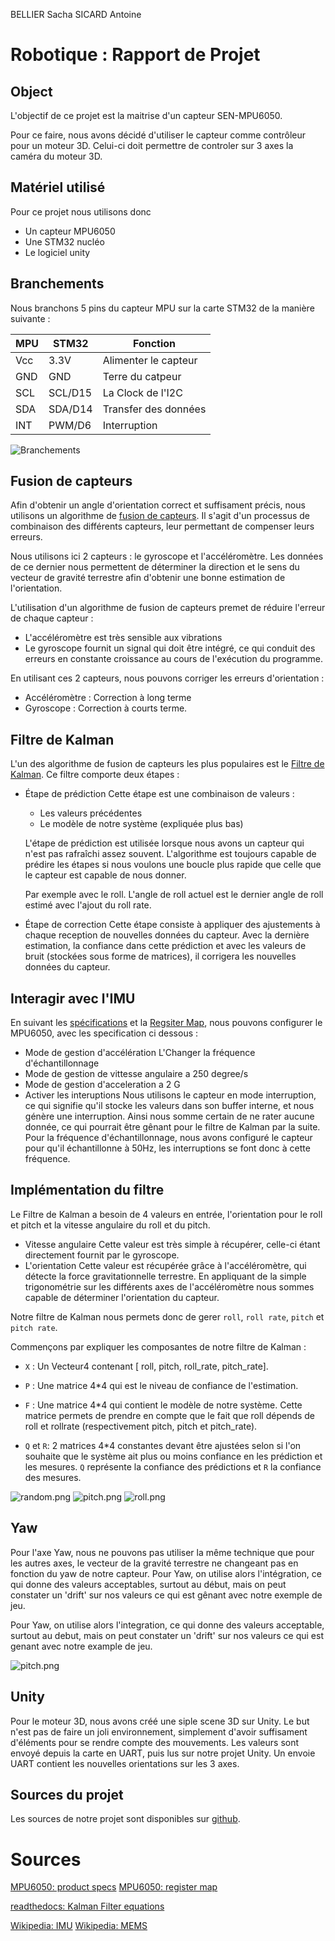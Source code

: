 BELLIER Sacha
SICARD Antoine

# Robotique : Rapport de Projet

## Object 

L'objectif de ce projet est la maitrise d'un capteur SEN-MPU6050.

Pour ce faire, nous avons décidé d'utiliser le capteur comme contrôleur pour un moteur 3D. Celui-ci doit permettre de controler sur 3 axes la caméra du moteur 3D.

## Matériel utilisé

Pour ce projet nous utilisons donc 
- Un capteur MPU6050
- Une STM32 nucléo
- Le logiciel unity

## Branchements

Nous branchons 5 pins du capteur MPU sur la carte STM32 de la manière suivante :

|  MPU  | STM32 |         Fonction          |
|-------|-------|---------------------------|
|  Vcc  |  3.3V |    Alimenter le capteur   |
|  GND  |  GND  |      Terre du catpeur     |
|  SCL  |SCL/D15|     La Clock de l'I2C     |
|  SDA  |SDA/D14|    Transfer des données   |
|  INT  |PWM/D6 |        Interruption       |

![Branchements](images/branchements.jpg)


## Fusion de capteurs

Afin d'obtenir un angle d'orientation correct et suffisament précis, nous utilisons un algorithme de [fusion de capteurs](https://en.wikipedia.org/wiki/Sensor_fusion). Il s'agit d'un processus de combinaison des différents capteurs, leur permettant de compenser leurs erreurs.

Nous utilisons ici 2 capteurs : le gyroscope et l'accéléromètre. Les données de ce dernier nous permettent de déterminer la direction et le sens du vecteur de gravité terrestre afin d'obtenir une bonne estimation de l'orientation.

L'utilisation d'un algorithme de fusion de capteurs premet de réduire l'erreur de chaque capteur :
- L'accéléromètre est très sensible aux vibrations
- Le gyroscope fournit un signal qui doit être intégré, ce qui conduit des erreurs en constante croissance au cours de l'exécution du programme.

En utilisant ces 2 capteurs, nous pouvons corriger les erreurs d'orientation :
- Accéléromètre : Correction à long terme
- Gyroscope : Correction à courts terme.


## Filtre de Kalman

L'un des algorithme de fusion de capteurs les plus populaires est le [Filtre de Kalman](https://en.wikipedia.org/wiki/Kalman_filter). Ce filtre comporte deux étapes :
- Étape de prédiction
  Cette étape est une combinaison de valeurs :
    - Les valeurs précédentes
    - Le modèle de notre système (expliquée plus bas)
  
  L'étape de prédiction est utilisée lorsque nous avons un capteur qui n'est pas rafraîchi assez souvent. L'algorithme est toujours capable de prédire les étapes si nous voulons une boucle plus rapide que celle que le capteur est capable de nous donner.

  Par exemple avec le roll. L'angle de roll actuel est le dernier angle de roll estimé avec l'ajout du roll rate.

- Étape de correction
  Cette étape consiste à appliquer des ajustements à chaque reception de nouvelles données du capteur. Avec la dernière estimation, la confiance dans cette prédiction et avec les valeurs de bruit (stockées sous forme de matrices), il corrigera les nouvelles données du capteur.


## Interagir avec l'IMU
En suivant les [spécifications](https://invensense.tdk.com/wp-content/uploads/2015/02/MPU-6000-Datasheet1.pdf) et la [Regsiter Map](https://invensense.tdk.com/wp-content/uploads/2015/02/MPU-6000-Register-Map1.pdf), nous pouvons configurer le MPU6050, avec les specification ci dessous :
- Mode de gestion d'accélération
L'Changer la fréquence d'échantillonnage
- Mode de gestion de vittesse angulaire a 250 degree/s
- Mode de gestion d'acceleration a 2 G
- Activer les interuptions
Nous utilisons le capteur en mode interruption, ce qui signifie qu'il stocke les valeurs dans son buffer interne, et nous génère une interruption.
Ainsi nous somme certain de ne rater aucune donnée, ce qui pourrait être gênant pour le filtre de Kalman par la suite.
Pour la fréquence d'échantillonnage, nous avons configuré le capteur pour qu'il échantillonne à 50Hz, les interruptions se font donc à cette fréquence.

## Implémentation du filtre
Le Filtre de Kalman a besoin de 4 valeurs en entrée, l'orientation pour le roll et pitch et la vitesse angulaire du roll et du pitch.
- Vitesse angulaire
Cette valeur est très simple à récupérer, celle-ci étant directement fournit par le gyroscope.
- L'orientation
Cette valeur est récupérée grâce à l'accéléromètre, qui détecte la force gravitationnelle terrestre. En appliquant de la simple trigonométrie sur les différents axes de l'accéléromètre nous sommes capable de déterminer l'orientation du capteur.

Notre filtre de Kalman nous permets donc de gerer `roll`, `roll rate`, `pitch` et `pitch rate`.

Commençons par expliquer les composantes de notre filtre de Kalman :
- `X` : Un Vecteur4 contenant [ roll, pitch, roll_rate, pitch_rate].
- `P` : Une matrice 4*4 qui est le niveau de confiance de l'estimation.
- `F` : Une matrice 4*4 qui contient le modèle de notre système.
Cette matrice permets de prendre en compte que le fait que roll dépends de roll et rollrate (respectivement pitch, pitch et pitch_rate).

- `Q` et `R`: 2 matrices 4*4 constantes devant être ajustées selon si l'on souhaite que le système ait plus ou moins confiance en les prédiction et les mesures. `Q` représente la confiance des prédictions et `R` la confiance des mesures.

![random.png](images/random.png)
![pitch.png](images/pitch.png)
![roll.png](images/roll.png)

## Yaw
Pour l'axe Yaw, nous ne pouvons pas utiliser la même technique que pour les autres axes, le vecteur de la gravité terrestre ne changeant pas en fonction du yaw de notre capteur.
Pour Yaw, on utilise alors l'intégration, ce qui donne des valeurs acceptables, surtout au début, mais on peut constater un 'drift' sur nos valeurs ce qui est gênant avec notre exemple de jeu.

Pour Yaw, on utilise alors l'integration, ce qui donne des valeurs acceptable, surtout au debut, mais on peut constater un 'drift' sur nos valeurs ce qui est genant avec notre example de jeu.

![pitch.png](images/roll.png)


## Unity

Pour le moteur 3D, nous avons créé une siple scene 3D sur Unity. Le but n'est pas de faire un joli environnement, simplement d'avoir suffisament d'éléments pour se rendre compte des mouvements.
Les valeurs sont envoyé depuis la carte en UART, puis lus sur notre projet Unity. Un envoie UART contient les nouvelles orientations sur les 3 axes.

## Sources du projet

Les sources de notre projet sont disponibles sur [github](https://github.com/Antoine6quarts/re-beau).

# Sources
[MPU6050: product specs](https://invensense.tdk.com/wp-content/uploads/2015/02/MPU-6000-Datasheet1.pdf)
[MPU6050: register map](https://invensense.tdk.com/wp-content/uploads/2015/02/MPU-6000-Register-Map1.pdf)

[readthedocs: Kalman Filter equations](https://ahrs.readthedocs.io/en/latest/filters/ekf.html)

[Wikipedia: IMU](https://en.wikipedia.org/wiki/Inertial_measurement_unit)
[Wikipedia: MEMS](https://en.wikipedia.org/wiki/MEMS)

